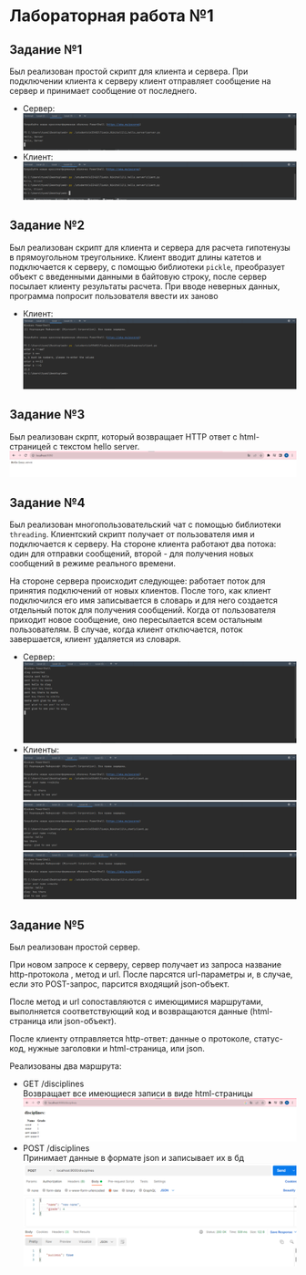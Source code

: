 # Лабораторная работа №1

## Задание №1
Был реализован простой скрипт для клиента и сервера. 
При подключении клиента к серверу клиент отправляет сообщение на сервер
и принимает сообщение от последнего.
* Сервер:
![](./pictures/1.png "Title")
* Клиент:
![](./pictures/2.png "Title")
## Задание №2
Был реализован скрипт для клиента и сервера для расчета гипотенузы в 
прямоугольном треугольнике. Клиент вводит длины катетов и подключается
к серверу, с помощью библиотеки `pickle`, преобразует объект с введенными данными в байтовую строку,
после сервер посылает клиенту результаты расчета. При вводе
неверных данных, программа попросит пользователя ввести их заново
* Клиент:
![](./pictures/3.png "Title")
## Задание №3
Был реализован скрпт, который возвращает HTTP ответ
с html-страницей с текстом hello server.
![](./pictures/4.png "Title")
## Задание №4
Был реализован многопользовательский чат с помощью библиотеки `threading`.
Клиентский скрипт получает от пользователя имя и подключается к серверу. 
На стороне клиента работают два потока: один для отправки сообщений, второй
\- для получения новых сообщений в режиме реального времени.

На стороне сервера происходит следующее: работает поток для принятия подключений от 
новых клиентов. После того, как клиент подключился его имя записывается в словарь
и для него создается отдельный поток для получения сообщений. Когда от пользователя 
приходит новое сообщение, оно пересылается всем остальным пользователям. В случае,
когда клиент отключается, поток завершается, клиент удаляется из словаря.
* Сервер:
![](./pictures/5.png "Title")
* Клиенты:
![](./pictures/6.png "Title")
![](./pictures/7.png "Title")
![](./pictures/8.png "Title")

## Задание №5
Был реализован простой сервер.

При новом запросе к серверу, сервер получает из запроса название http-протокола
, метод и url. После парсятся url-параметры и, в случае, если это POST-запрос, 
парсится входящий json-объект.

После метод и url сопоставляются с имеющимися маршрутами, выполняется соответствующий код
и возвращаются данные (html-страница или json-объект).

После клиенту отправляется http-ответ: данные о протоколе, статус-код, нужные 
заголовки и html-страница, или json.

Реализованы два маршрута:
* GET /disciplines\
Возвращает все имеющиеся записи в виде html-страницы
![](./pictures/9.png "Title")
* POST /disciplines\
Принимает данные в формате json и записывает их в бд
![](./pictures/10.png "Title")


